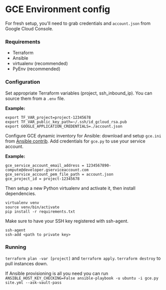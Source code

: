 GCE Environment config
======================

For fresh setup, you'll need to grab credentials and `account.json` from Google Cloud Console.

### Requirements

* Terraform
* Ansible
* virtualenv (recommended)
* PyEnv (recommended)

### Configuration

Set appropriate Terraform variables (project, ssh_inbound_ip). You can source them from a `.env` file.

**Example:**

```
export TF_VAR_project=project-12345678
export TF_VAR_public_key_path=~/.ssh/id_gcloud_rsa.pub
export GOOGLE_APPLICATION_CREDENTIALS=./account.json
```

Configure GCE dynamic inventory for Ansible: download and setup `gce.ini` from [Ansible contrib](https://github.com/ansible/ansible/tree/devel/contrib/inventory). Add credentials for `gce.py` to use your service account.

**Example:**

```
gce_service_account_email_address = 1234567890-compute@developer.gserviceaccount.com
gce_service_account_pem_file_path = account.json
gce_project_id = project-12345678
```

Then setup a new Python virtualenv and activate it, then install dependencies.

```
virtualenv venv
source venv/bin/activate
pip install -r requirements.txt
```

Make sure to have your SSH key registered with ssh-agent.

```
ssh-agent
ssh-add <path to private key>
```



### Running

`terraform plan -var [project]` and `terraform apply`. `terraform destroy` to pull instances down.

If Ansible provisioning is all you need you can run `ANSIBLE_HOST_KEY_CHECKING=False ansible-playbook -u ubuntu -i gce.py site.yml --ask-vault-pass`
